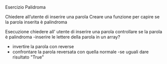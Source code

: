 Esercizio Palidroma

Chiedere all’utente di inserire una parola
Creare una funzione per capire se la parola inserita è palindroma

Esecuzione
chiedere all' utente di inserire una parola
controllare se la parola è palindroma
 -inserire le lettere della parola in un array? 
 - invertire la parola con reverse
 - confrontare la parola reversata con quella normale
 -se uguali dare risultato "True"
